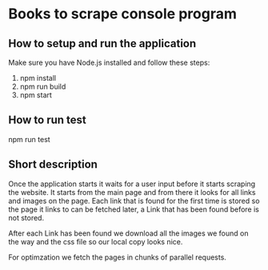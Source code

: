 # Books to scrape console program

## How to setup and run the application

Make sure you have Node.js installed
and follow these steps:

1. npm install
2. npm run build
3. npm start

## How to run test

npm run test

## Short description

Once the application starts it waits for a user input before it starts scraping the website.
It starts from the main page and from there it looks for all links and images on the page.
Each link that is found for the first time is stored so the page it links to can be fetched later,
a Link that has been found before is not stored.

After each Link has been found we download all the images we found on the way and the css file so
our local copy looks nice.

For optimzation we fetch the pages in chunks of parallel requests.
